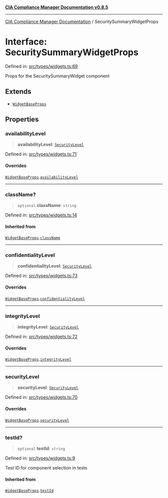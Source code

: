 [**CIA Compliance Manager Documentation v0.8.5**](../README.md)

***

[CIA Compliance Manager Documentation](../globals.md) / SecuritySummaryWidgetProps

# Interface: SecuritySummaryWidgetProps

Defined in: [src/types/widgets.ts:69](https://github.com/Hack23/cia-compliance-manager/blob/eca22610f41e5f6b6c0cece88769b1ffbe9db4bd/src/types/widgets.ts#L69)

Props for the SecuritySummaryWidget component

## Extends

- [`WidgetBaseProps`](WidgetBaseProps.md)

## Properties

### availabilityLevel

> **availabilityLevel**: [`SecurityLevel`](../type-aliases/SecurityLevel.md)

Defined in: [src/types/widgets.ts:71](https://github.com/Hack23/cia-compliance-manager/blob/eca22610f41e5f6b6c0cece88769b1ffbe9db4bd/src/types/widgets.ts#L71)

#### Overrides

[`WidgetBaseProps`](WidgetBaseProps.md).[`availabilityLevel`](WidgetBaseProps.md#availabilitylevel)

***

### className?

> `optional` **className**: `string`

Defined in: [src/types/widgets.ts:14](https://github.com/Hack23/cia-compliance-manager/blob/eca22610f41e5f6b6c0cece88769b1ffbe9db4bd/src/types/widgets.ts#L14)

#### Inherited from

[`WidgetBaseProps`](WidgetBaseProps.md).[`className`](WidgetBaseProps.md#classname)

***

### confidentialityLevel

> **confidentialityLevel**: [`SecurityLevel`](../type-aliases/SecurityLevel.md)

Defined in: [src/types/widgets.ts:73](https://github.com/Hack23/cia-compliance-manager/blob/eca22610f41e5f6b6c0cece88769b1ffbe9db4bd/src/types/widgets.ts#L73)

#### Overrides

[`WidgetBaseProps`](WidgetBaseProps.md).[`confidentialityLevel`](WidgetBaseProps.md#confidentialitylevel)

***

### integrityLevel

> **integrityLevel**: [`SecurityLevel`](../type-aliases/SecurityLevel.md)

Defined in: [src/types/widgets.ts:72](https://github.com/Hack23/cia-compliance-manager/blob/eca22610f41e5f6b6c0cece88769b1ffbe9db4bd/src/types/widgets.ts#L72)

#### Overrides

[`WidgetBaseProps`](WidgetBaseProps.md).[`integrityLevel`](WidgetBaseProps.md#integritylevel)

***

### securityLevel

> **securityLevel**: [`SecurityLevel`](../type-aliases/SecurityLevel.md)

Defined in: [src/types/widgets.ts:70](https://github.com/Hack23/cia-compliance-manager/blob/eca22610f41e5f6b6c0cece88769b1ffbe9db4bd/src/types/widgets.ts#L70)

#### Overrides

[`WidgetBaseProps`](WidgetBaseProps.md).[`securityLevel`](WidgetBaseProps.md#securitylevel)

***

### testId?

> `optional` **testId**: `string`

Defined in: [src/types/widgets.ts:9](https://github.com/Hack23/cia-compliance-manager/blob/eca22610f41e5f6b6c0cece88769b1ffbe9db4bd/src/types/widgets.ts#L9)

Test ID for component selection in tests

#### Inherited from

[`WidgetBaseProps`](WidgetBaseProps.md).[`testId`](WidgetBaseProps.md#testid)
